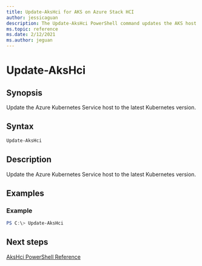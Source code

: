 ```yaml
---
title: Update-AksHci for AKS on Azure Stack HCI
author: jessicaguan
description: The Update-AksHci PowerShell command updates the AKS host to the latest Kubernetes version.
ms.topic: reference
ms.date: 2/12/2021
ms.author: jeguan
---
```


# Update-AksHci

## Synopsis
Update the Azure Kubernetes Service host to the latest Kubernetes version.

## Syntax

```powershell
Update-AksHci
```

## Description
Update the Azure Kubernetes Service host to the latest Kubernetes version.

## Examples

### Example
```powershell
PS C:\> Update-AksHci
```  
## Next steps

[AksHci PowerShell Reference](index.md)